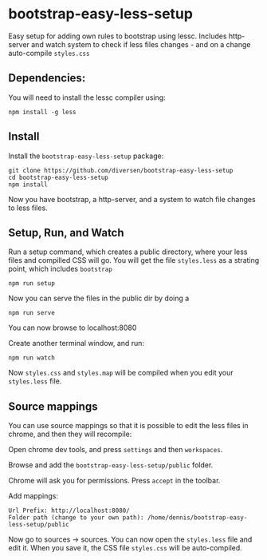# bootstrap-easy-less-setup

Easy setup for adding own rules to bootstrap using lessc. 
Includes http-server and watch system to check if less
files changes - and on a change auto-compile `styles.css`

## Dependencies: 

You will need to install the lessc compiler using: 

    npm install -g less

## Install

Install the `bootstrap-easy-less-setup` package: 

    git clone https://github.com/diversen/bootstrap-easy-less-setup
    cd bootstrap-easy-less-setup
    npm install
    
Now you have bootstrap, a http-server, and a system to watch 
file changes to less files. 

## Setup, Run, and Watch

Run a setup command, which creates a public directory, where
your less files and compilled CSS will go. You will get the file
`styles.less` as a strating point, which includes `bootstrap`

    npm run setup

Now you can serve the files in the public dir by doing a

    npm run serve

You can now browse to localhost:8080

Create another terminal window, and run:

    npm run watch

Now `styles.css` and `styles.map` will be compiled when you edit your `styles.less` file. 
    
## Source mappings

You can use source mappings so that it is possible to edit the less files
in chrome, and then they will recompile: 

Open chrome dev tools, and press `settings` and then `workspaces`. 

Browse and add the `bootstrap-easy-less-setup/public` folder. 

Chrome will ask you for permissions. Press `accept` in the toolbar. 

Add mappings: 

    Url Prefix: http://localhost:8080/
    Folder path (change to your own path): /home/dennis/bootstrap-easy-less-setup/public

Now go to sources -> sources. You can now open the `styles.less` file and edit it. 
When you save it, the CSS file `styles.css` will be auto-compiled.

